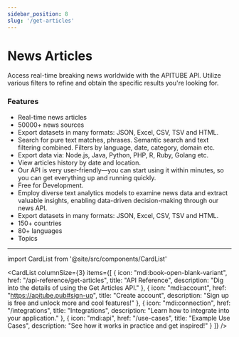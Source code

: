 ```yaml
---
sidebar_position: 8
slug: '/get-articles'
---
```


# News Articles

Access real-time breaking news worldwide with the APITUBE API. Utilize various filters to refine and obtain the specific results you're looking for.

### Features

- Real-time news articles
- 50000+ news sources
- Export datasets in many formats: JSON, Excel, CSV, TSV and HTML.
- Search for pure text matches, phrases. Semantic search and text filtering combined. Filters by language, date, category, domain etc.
- Export data via: Node.js, Java, Python, PHP, R, Ruby, Golang etc.
- View articles history by date and location.
- Our API is very user-friendly—you can start using it within minutes, so you can get everything up and running quickly.
- Free for Development.
- Employ diverse text analytics models to examine news data and extract valuable insights, enabling data-driven decision-making through our news API.
- Export datasets in many formats: JSON, Excel, CSV, TSV and HTML.
- 150+ countries
- 80+ languages
- Topics

---

import CardList from '@site/src/components/CardList'

<CardList
columnSize={3}
items={[
{
icon: "mdi:book-open-blank-variant",
href: "/api-reference/get-articles",
title: "API Reference",
description: "Dig into the details of using the Get Articles API."
},
{
icon: "mdi:account",
href: "https://apitube.pub#sign-up",
title: "Create account",
description: "Sign up is free and unlock more and cool features!"
},
{
icon: "mdi:connection",
href: "/integrations",
title: "Integrations",
description: "Learn how to integrate into your application."
},
{
icon: "mdi:api",
href: "/use-cases",
title: "Example Use Cases",
description: "See how it works in practice and get inspired!"
}
]}
/>

